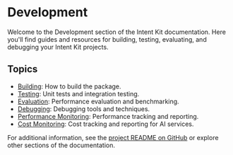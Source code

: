 # Development

Welcome to the Development section of the Intent Kit documentation. Here you'll find guides and resources for building, testing, evaluating, and debugging your Intent Kit projects.

## Topics

- [Building](building.md): How to build the package.
- [Testing](testing.md): Unit tests and integration testing.
- [Evaluation](evaluation.md): Performance evaluation and benchmarking.
- [Debugging](debugging.md): Debugging tools and techniques.
- [Performance Monitoring](performance-monitoring.md): Performance tracking and reporting.
- [Cost Monitoring](cost-monitoring.md): Cost tracking and reporting for AI services.

For additional information, see the [project README on GitHub](https://github.com/Stephen-Collins-tech/intent-kit#readme) or explore other sections of the documentation.
